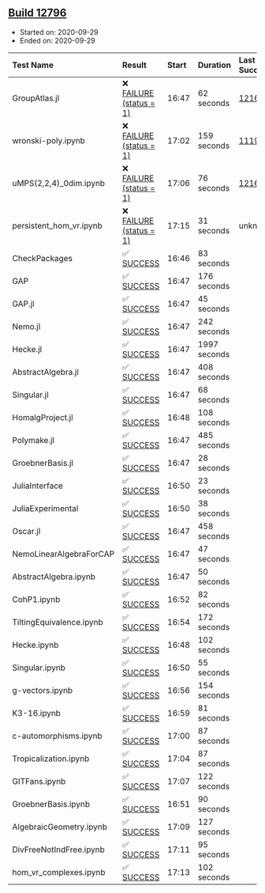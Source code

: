 ## [Build 12796](https://oscarci.mathematik.uni-kl.de/job/oscar/12796/)

* Started on: 2020-09-29
* Ended on: 2020-09-29

| Test Name    | Result | Start | Duration | Last Success | First Failure |
|:-------------|:-------|:------|:---------|:-------------|:--------------|
| GroupAtlas.jl | ❌ [FAILURE (status = 1)](https://oscarci.mathematik.uni-kl.de/job/oscar/12796/artifact/logs/build-12796/GroupAtlas.jl.log) | 16:47 | 62 seconds | [12167](https://oscarci.mathematik.uni-kl.de/job/oscar/12167/) | [12168](https://oscarci.mathematik.uni-kl.de/job/oscar/12168/) |
| wronski-poly.ipynb | ❌ [FAILURE (status = 1)](https://oscarci.mathematik.uni-kl.de/job/oscar/12796/artifact/logs/build-12796/wronski-poly.ipynb.log) | 17:02 | 159 seconds | [11192](https://oscarci.mathematik.uni-kl.de/job/oscar/11192/) | [11193](https://oscarci.mathematik.uni-kl.de/job/oscar/11193/) |
| uMPS(2,2,4)_0dim.ipynb | ❌ [FAILURE (status = 1)](https://oscarci.mathematik.uni-kl.de/job/oscar/12796/artifact/logs/build-12796/uMPS-2-2-4-_0dim.ipynb.log) | 17:06 | 76 seconds | [12167](https://oscarci.mathematik.uni-kl.de/job/oscar/12167/) | [12168](https://oscarci.mathematik.uni-kl.de/job/oscar/12168/) |
| persistent_hom_vr.ipynb | ❌ [FAILURE (status = 1)](https://oscarci.mathematik.uni-kl.de/job/oscar/12796/artifact/logs/build-12796/persistent_hom_vr.ipynb.log) | 17:15 | 31 seconds | unknown | unknown |
| CheckPackages | ✅ [SUCCESS](https://oscarci.mathematik.uni-kl.de/job/oscar/12796/artifact/logs/build-12796/CheckPackages.log) | 16:46 | 83 seconds |  |  |
| GAP | ✅ [SUCCESS](https://oscarci.mathematik.uni-kl.de/job/oscar/12796/artifact/logs/build-12796/GAP.log) | 16:47 | 176 seconds |  |  |
| GAP.jl | ✅ [SUCCESS](https://oscarci.mathematik.uni-kl.de/job/oscar/12796/artifact/logs/build-12796/GAP.jl.log) | 16:47 | 45 seconds |  |  |
| Nemo.jl | ✅ [SUCCESS](https://oscarci.mathematik.uni-kl.de/job/oscar/12796/artifact/logs/build-12796/Nemo.jl.log) | 16:47 | 242 seconds |  |  |
| Hecke.jl | ✅ [SUCCESS](https://oscarci.mathematik.uni-kl.de/job/oscar/12796/artifact/logs/build-12796/Hecke.jl.log) | 16:47 | 1997 seconds |  |  |
| AbstractAlgebra.jl | ✅ [SUCCESS](https://oscarci.mathematik.uni-kl.de/job/oscar/12796/artifact/logs/build-12796/AbstractAlgebra.jl.log) | 16:47 | 408 seconds |  |  |
| Singular.jl | ✅ [SUCCESS](https://oscarci.mathematik.uni-kl.de/job/oscar/12796/artifact/logs/build-12796/Singular.jl.log) | 16:47 | 68 seconds |  |  |
| HomalgProject.jl | ✅ [SUCCESS](https://oscarci.mathematik.uni-kl.de/job/oscar/12796/artifact/logs/build-12796/HomalgProject.jl.log) | 16:48 | 108 seconds |  |  |
| Polymake.jl | ✅ [SUCCESS](https://oscarci.mathematik.uni-kl.de/job/oscar/12796/artifact/logs/build-12796/Polymake.jl.log) | 16:47 | 485 seconds |  |  |
| GroebnerBasis.jl | ✅ [SUCCESS](https://oscarci.mathematik.uni-kl.de/job/oscar/12796/artifact/logs/build-12796/GroebnerBasis.jl.log) | 16:47 | 28 seconds |  |  |
| JuliaInterface | ✅ [SUCCESS](https://oscarci.mathematik.uni-kl.de/job/oscar/12796/artifact/logs/build-12796/JuliaInterface.log) | 16:50 | 23 seconds |  |  |
| JuliaExperimental | ✅ [SUCCESS](https://oscarci.mathematik.uni-kl.de/job/oscar/12796/artifact/logs/build-12796/JuliaExperimental.log) | 16:50 | 38 seconds |  |  |
| Oscar.jl | ✅ [SUCCESS](https://oscarci.mathematik.uni-kl.de/job/oscar/12796/artifact/logs/build-12796/Oscar.jl.log) | 16:47 | 458 seconds |  |  |
| NemoLinearAlgebraForCAP | ✅ [SUCCESS](https://oscarci.mathematik.uni-kl.de/job/oscar/12796/artifact/logs/build-12796/NemoLinearAlgebraForCAP.log) | 16:47 | 47 seconds |  |  |
| AbstractAlgebra.ipynb | ✅ [SUCCESS](https://oscarci.mathematik.uni-kl.de/job/oscar/12796/artifact/logs/build-12796/AbstractAlgebra.ipynb.log) | 16:47 | 50 seconds |  |  |
| CohP1.ipynb | ✅ [SUCCESS](https://oscarci.mathematik.uni-kl.de/job/oscar/12796/artifact/logs/build-12796/CohP1.ipynb.log) | 16:52 | 82 seconds |  |  |
| TiltingEquivalence.ipynb | ✅ [SUCCESS](https://oscarci.mathematik.uni-kl.de/job/oscar/12796/artifact/logs/build-12796/TiltingEquivalence.ipynb.log) | 16:54 | 172 seconds |  |  |
| Hecke.ipynb | ✅ [SUCCESS](https://oscarci.mathematik.uni-kl.de/job/oscar/12796/artifact/logs/build-12796/Hecke.ipynb.log) | 16:48 | 102 seconds |  |  |
| Singular.ipynb | ✅ [SUCCESS](https://oscarci.mathematik.uni-kl.de/job/oscar/12796/artifact/logs/build-12796/Singular.ipynb.log) | 16:50 | 55 seconds |  |  |
| g-vectors.ipynb | ✅ [SUCCESS](https://oscarci.mathematik.uni-kl.de/job/oscar/12796/artifact/logs/build-12796/g-vectors.ipynb.log) | 16:56 | 154 seconds |  |  |
| K3-16.ipynb | ✅ [SUCCESS](https://oscarci.mathematik.uni-kl.de/job/oscar/12796/artifact/logs/build-12796/K3-16.ipynb.log) | 16:59 | 81 seconds |  |  |
| c-automorphisms.ipynb | ✅ [SUCCESS](https://oscarci.mathematik.uni-kl.de/job/oscar/12796/artifact/logs/build-12796/c-automorphisms.ipynb.log) | 17:00 | 87 seconds |  |  |
| Tropicalization.ipynb | ✅ [SUCCESS](https://oscarci.mathematik.uni-kl.de/job/oscar/12796/artifact/logs/build-12796/Tropicalization.ipynb.log) | 17:04 | 87 seconds |  |  |
| GITFans.ipynb | ✅ [SUCCESS](https://oscarci.mathematik.uni-kl.de/job/oscar/12796/artifact/logs/build-12796/GITFans.ipynb.log) | 17:07 | 122 seconds |  |  |
| GroebnerBasis.ipynb | ✅ [SUCCESS](https://oscarci.mathematik.uni-kl.de/job/oscar/12796/artifact/logs/build-12796/GroebnerBasis.ipynb.log) | 16:51 | 90 seconds |  |  |
| AlgebraicGeometry.ipynb | ✅ [SUCCESS](https://oscarci.mathematik.uni-kl.de/job/oscar/12796/artifact/logs/build-12796/AlgebraicGeometry.ipynb.log) | 17:09 | 127 seconds |  |  |
| DivFreeNotIndFree.ipynb | ✅ [SUCCESS](https://oscarci.mathematik.uni-kl.de/job/oscar/12796/artifact/logs/build-12796/DivFreeNotIndFree.ipynb.log) | 17:11 | 95 seconds |  |  |
| hom_vr_complexes.ipynb | ✅ [SUCCESS](https://oscarci.mathematik.uni-kl.de/job/oscar/12796/artifact/logs/build-12796/hom_vr_complexes.ipynb.log) | 17:13 | 102 seconds |  |  |
